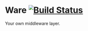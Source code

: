# Ware [![Build Status](https://travis-ci.org/freaking-awesome/awesome-ware.svg)](https://travis-ci.org/freaking-awesome/awesome-ware.svg)

Your own middleware layer.
